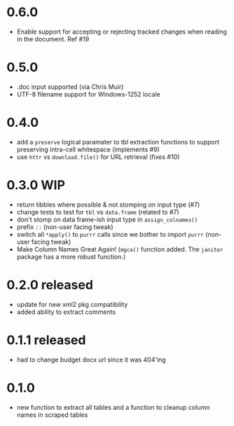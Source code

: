 # 0.6.0

- Enable support for accepting or rejecting tracked changes when
  reading in the document. Ref #19

# 0.5.0

- .doc input supported (via Chris Muir)
- UTF-8 filename support for Windows-1252 locale

# 0.4.0

- add a `preserve` logical paramater to tbl extraction functions to support preserving
  intra-cell whitespace (implements #9)
- use `httr` vs `download.file()` for URL retrieval (fixes #10)

# 0.3.0 WIP

- return tibbles where possible & not stomping on input type (#7)
- change tests to test for `tbl` vs `data.frame` (related to #7)
- don't stomp on data frame-ish input type in `assign_colnames()`
- prefix `::` (non-user facing tweak)
- switch all `*apply()` to `purrr` calls since we bother to import `purrr`  (non-user facing tweak)
- Make Column Names Great Again! (`mgca()` function added. The `janitor` package has a more robust function.)

# 0.2.0 released

- update for new xml2 pkg compatibility
- added ability to extract comments

# 0.1.1 released

- had to change budget docx url since it was 404'ing

# 0.1.0

- new function to extract all tables and a function
  to cleanup column names in scraped tables
